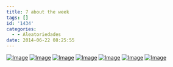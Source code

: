 ```yaml
---
title: 7 about the week
tags: []
id: '1434'
categories:
  - - Aleatoriedades
date: 2014-06-22 08:25:55
---
```


[![Image](http://162.243.62.160/wp-content/uploads/2014/06/dsc02981.jpg?w=650)](http://162.243.62.160/wp-content/uploads/2014/06/dsc02981.jpg) [![Image](http://162.243.62.160/wp-content/uploads/2014/06/dsc02982.jpg?w=650)](http://162.243.62.160/wp-content/uploads/2014/06/dsc02982.jpg) [![Image](http://162.243.62.160/wp-content/uploads/2014/06/dsc02985.jpg?w=650)](http://162.243.62.160/wp-content/uploads/2014/06/dsc02985.jpg) [![Image](http://162.243.62.160/wp-content/uploads/2014/06/dsc02986.jpg?w=650)](http://162.243.62.160/wp-content/uploads/2014/06/dsc02986.jpg) [![Image](http://162.243.62.160/wp-content/uploads/2014/06/dsc02969.jpg?w=650)](http://162.243.62.160/wp-content/uploads/2014/06/dsc02969.jpg) [![Image](http://162.243.62.160/wp-content/uploads/2014/06/dsc02968.jpg?w=650)](http://162.243.62.160/wp-content/uploads/2014/06/dsc02968.jpg) [![Image](http://162.243.62.160/wp-content/uploads/2014/06/dsc02980.jpg?w=650)](http://162.243.62.160/wp-content/uploads/2014/06/dsc02980.jpg)